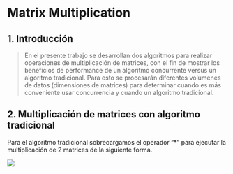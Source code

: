 # Matrix Multiplication

## 1. Introducción
> En el presente trabajo se desarrollan dos algoritmos para realizar operaciones de multiplicación de matrices, con el fin de mostrar los beneficios de performance de un algoritmo concurrente versus un algoritmo tradicional. Para esto se procesarán diferentes volúmenes de datos (dimensiones de matrices) para determinar cuando es más conveniente usar concurrencia y cuando un algoritmo tradicional.

## 2. Multiplicación de matrices con algoritmo tradicional
Para el algoritmo tradicional sobrecargamos el operador “*” para ejecutar la multiplicación de 2 matrices de la siguiente forma.

![](https://github.com/cs2b01/uniform-interface/blob/master/ui3.png)
